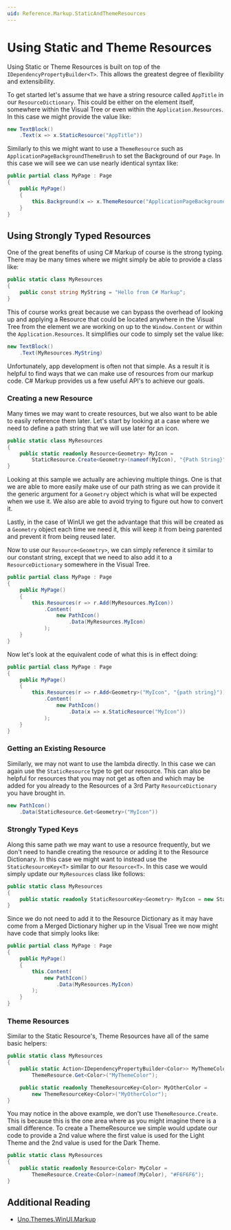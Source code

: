 ```yaml
---
uid: Reference.Markup.StaticAndThemeResources
---
```


# Using Static and Theme Resources

Using Static or Theme Resources is built on top of the `IDependencyPropertyBuilder<T>`. This allows the greatest degree of flexibility and extensibility.

To get started let's assume that we have a string resource called `AppTitle` in our `ResourceDictionary`. This could be either on the element itself, somewhere within the Visual Tree or even within the `Application.Resources`. In this case we might provide the value like:

```csharp
new TextBlock()
    .Text(x => x.StaticResource("AppTitle"))
```

Similarly to this we might want to use a `ThemeResource` such as `ApplicationPageBackgroundThemeBrush` to set the Background of our `Page`. In this case we will see we can use nearly identical syntax like:

```csharp
public partial class MyPage : Page
{
    public MyPage()
    {
        this.Background(x => x.ThemeResource("ApplicationPageBackgroundThemeBrush"));
    }
}
```

## Using Strongly Typed Resources

One of the great benefits of using C# Markup of course is the strong typing. There may be many times where we might simply be able to provide a class like:

```csharp
public static class MyResources
{
    public const string MyString = "Hello from C# Markup";
}
```

This of course works great because we can bypass the overhead of looking up and applying a Resource that could be located anywhere in the Visual Tree from the element we are working on up to the `Window.Content` or within the `Application.Resources`. It simplifies our code to simply set the value like:

```csharp
new TextBlock()
    .Text(MyResources.MyString)
```

Unfortunately, app development is often not that simple. As a result it is helpful to find ways that we can make use of resources from our markup code. C# Markup provides us a few useful API's to achieve our goals.

### Creating a new Resource

Many times we may want to create resources, but we also want to be able to easily reference them later. Let's start by looking at a case where we need to define a path string that we will use later for an icon.

```cs
public static class MyResources
{
    public static readonly Resource<Geometry> MyIcon =
        StaticResource.Create<Geometry>(nameof(MyIcon), "{Path String}");
}
```

Looking at this sample we actually are achieving multiple things. One is that we are able to more easily make use of our path string as we can provide it the generic argument for a `Geometry` object which is what will be expected when we use it. We also are able to avoid trying to figure out how to convert it. 

Lastly, in the case of WinUI we get the advantage that this will be created as a `Geometry` object each time we need it, this will keep it from being parented and prevent it from being reused later. 

Now to use our `Resource<Geometry>`, we can simply reference it similar to our constant string, except that we need to also add it to a `ResourceDictionary` somewhere in the Visual Tree.

```csharp
public partial class MyPage : Page
{
    public MyPage()
    {
        this.Resources(r => r.Add(MyResources.MyIcon))
            .Content(
                new PathIcon()
                    .Data(MyResources.MyIcon)
            );
    }
}
```

Now let's look at the equivalent code of what this is in effect doing:

```csharp
public partial class MyPage : Page
{
    public MyPage()
    {
        this.Resources(r => r.Add<Geometry>("MyIcon", "{path string}"))
            .Content(
                new PathIcon()
                    .Data(x => x.StaticResource("MyIcon"))
            );
    }
}
```

### Getting an Existing Resource

Similarly, we may not want to use the lambda directly. In this case we can again use the `StaticResource` type to get our resource. This can also be helpful for resources that you may not get as often and which may be added for you already to the Resources of a 3rd Party `ResourceDictionary` you have brought in.

```csharp
new PathIcon()
    .Data(StaticResource.Get<Geometry>("MyIcon"))
```

### Strongly Typed Keys

Along this same path we may want to use a resource frequently, but we don't need to handle creating the resource or adding it to the Resource Dictionary. In this case we might want to instead use the `StaticResourceKey<T>` similar to our `Resource<T>`. In this case we would simply update our `MyResources` class like follows:

```csharp
public static class MyResources
{
    public static readonly StaticResourceKey<Geometry> MyIcon = new StaticResourceKey<Geometry>(nameof(MyIcon));
}
```

Since we do not need to add it to the Resource Dictionary as it may have come from a Merged Dictionary higher up in the Visual Tree we now might have code that simply looks like:

```csharp
public partial class MyPage : Page
{
    public MyPage()
    {
        this.Content(
            new PathIcon()
                .Data(MyResources.MyIcon)
        );
    }
}
```

### Theme Resources

Similar to the Static Resource's, Theme Resources have all of the same basic helpers:

```csharp
public static class MyResources
{
    public static Action<IDependencyPropertyBuilder<Color>> MyThemeColor =>
        ThemeResource.Get<Color>("MyThemeColor");

    public static readonly ThemeResourceKey<Color> MyOtherColor = 
        new ThemeResourceKey<Color>("MyOtherColor");
}
```

You may notice in the above example, we don't use `ThemeResource.Create`. This is because this is the one area where as you might imagine there is a small difference. To create a ThemeResource we simple would update our code to provide a 2nd value where the first value is used for the Light Theme and the 2nd value is used for the Dark Theme.

```csharp
public static class MyResources
{
    public static readonly Resource<Color> MyColor = 
        ThemeResource.Create<Color>(nameof(MyColor), "#F6F6F6");
}
```

## Additional Reading

- [Uno.Themes.WinUI.Markup](xref:Reference.Markup.UnoThemes)
